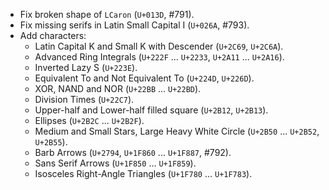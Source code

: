  * Fix broken shape of `LCaron` (`U+013D`, #791).
 * Fix missing serifs in Latin Small Capital I (`U+026A`, #793).
 * Add characters:
   - Latin Capital K and Small K with Descender (`U+2C69`, `U+2C6A`).
   - Advanced Ring Integrals (`U+222F` ... `U+2233`, `U+2A11` ... `U+2A16`).
   - Inverted Lazy S (`U+223E`).
   - Equivalent To and Not Equivalent To (`U+224D`, `U+226D`).
   - XOR, NAND and NOR (`U+22BB` ... `U+22BD`).
   - Division Times (`U+22C7`).
   - Upper-half and Lower-half filled square (`U+2B12`, `U+2B13`).
   - Ellipses (`U+2B2C` ... `U+2B2F`).
   - Medium and Small Stars, Large Heavy White Circle (`U+2B50` ... `U+2B52`, `U+2B55`).
   - Barb Arrows (`U+2794`, `U+1F860` ... `U+1F887`, #792).
   - Sans Serif Arrows (`U+1F850` ... `U+1F859`).
   - Isosceles Right-Angle Triangles (`U+1F780` ... `U+1F783`).
